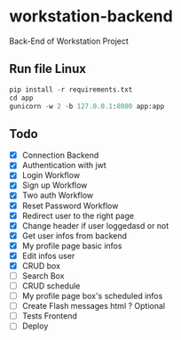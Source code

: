 # workstation-backend

Back-End of Workstation Project

## Run file Linux

```python
pip install -r requirements.txt
cd app
gunicorn -w 2 -b 127.0.0.1:8000 app:app
```

## Todo

- [x] Connection Backend
- [x] Authentication with jwt
- [x] Login Workflow
- [x] Sign up Workflow
- [x] Two auth Workflow
- [X] Reset Password Workflow
- [x] Redirect user to the right page
- [x] Change header if user loggedasd or not
- [x] Get user infos from backend
- [x] My profile page basic infos
- [X] Edit infos user
- [X] CRUD box
- [ ] Search Box
- [ ] CRUD schedule
- [ ] My profile page box's scheduled infos
- [ ] Create Flash messages html ? Optional
- [ ] Tests Frontend
- [ ] Deploy
